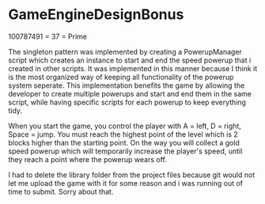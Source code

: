 # GameEngineDesignBonus
100787491 = 37 = Prime

The singleton pattern was implemented by creating a PowerupManager script which creates an instance to start and end the speed powerup that i created in other scripts. It was implemented in this manner because I think it is the most organized way of keeping all functionality of the powerup system seperate. This implementation benefits the game by allowing the developer to create multiple powerups and start and end them in the same script, while having specific scripts for each powerup to keep everything tidy.

When you start the game, you control the player with A = left, D = right, Space = jump. You must reach the highest point of the level which is 2 blocks higher than the starting point. On the way you will collect a gold speed powerup which will temporarily increase the player's speed, until they reach a point where the powerup wears off.

I had to delete the library folder from the project files because git would not let me upload the game with it for some reason and i was running out of time to submit. Sorry about that.
